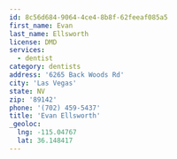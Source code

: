 ```yaml
---
id: 8c56d684-9064-4ce4-8b8f-62feeaf085a5
first_name: Evan
last_name: Ellsworth
license: DMD
services:
  - dentist
category: dentists
address: '6265 Back Woods Rd'
city: 'Las Vegas'
state: NV
zip: '89142'
phone: '(702) 459-5437'
title: 'Evan Ellsworth'
_geoloc:
  lng: -115.04767
  lat: 36.148417
---
```

